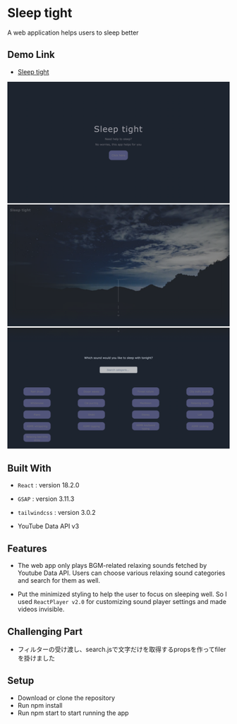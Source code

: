 # Sleep tight

A web application helps users to sleep better

## Demo Link

- [Sleep tight](http://********)

![The home image](./src/ReadMe/Screen%20Shot%202022-10-30%20at%209.25.23%20AM.png)
![The top image](./src/ReadMe/Screen%20Shot%202022-10-30%20at%209.26.07%20AM.png)
![The categories image](./src/ReadMe/Screen%20Shot%202022-10-30%20at%209.26.19%20AM.png)

## Built With

- `React` : version 18.2.0
- `GSAP` : version 3.11.3
- `tailwindcss` : version 3.0.2

- YouTube Data API v3

## Features

- The web app only plays BGM-related relaxing sounds fetched by Youtube Data API. Users can choose various relaxing sound categories and search for them as well.

- Put the minimized styling to help the user to focus on sleeping well. So I used `ReactPlayer v2.0` for customizing sound player settings and made videos invisible.

## Challenging Part

- フィルターの受け渡し、search.jsで文字だけを取得するpropsを作ってfilerを掛けました

## Setup

- Download or clone the repository
- Run npm install
- Run npm start to start running the app
